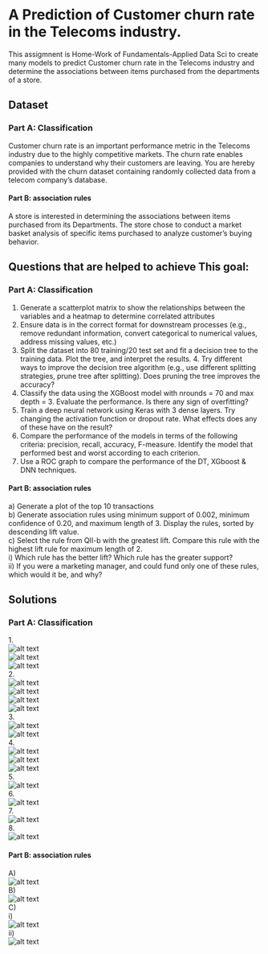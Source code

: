 # A Prediction of Customer churn rate in the Telecoms industry.

This assigmnent is Home-Work of Fundamentals-Applied Data Sci to create many models to predict Customer churn rate in the Telecoms industry and determine the associations between items purchased from the departments of a store.
## Dataset
### Part A: Classification
Customer churn rate is an important performance metric in the Telecoms industry due to the highly competitive markets. The churn rate enables companies to understand why their customers are leaving. You are hereby provided with the churn dataset containing randomly collected data from a telecom company’s database.
#### Part B: association rules
A store is interested in determining the associations between items purchased from its Departments. The store chose to conduct a market basket analysis of specific items purchased to analyze customer’s buying behavior.

##  Questions that are helped to achieve This goal:
### Part A: Classification
1. Generate a scatterplot matrix to show the relationships between the variables and a heatmap to determine correlated attributes 
2. Ensure data is in the correct format for downstream processes (e.g., remove redundant information, convert categorical to numerical values, address missing values, etc.) 
3. Split the dataset into 80 training/20 test set and fit a decision tree to the training data. Plot the tree, and interpret the results. 4. Try different ways to improve the decision tree algorithm (e.g., use different splitting strategies, prune tree after splitting). Does pruning the tree improves the accuracy? 
5. Classify the data using the XGBoost model with nrounds = 70 and max depth = 3. Evaluate the performance. Is there any sign of overfitting?
6. Train a deep neural network using Keras with 3 dense layers. Try changing the activation function or dropout rate. What effects does any of these have on the result?
7. Compare the performance of the models in terms of the following criteria: precision, recall, accuracy, F-measure. Identify the model that performed best and worst according to each criterion.
8. Use a ROC graph to compare the performance of the DT, XGboost & DNN techniques.
#### Part B: association rules
a) Generate a plot of the top 10 transactions\
b) Generate association rules using minimum support of 0.002, minimum confidence of 0.20, and maximum length of 3. Display the rules, sorted by descending lift value.\
c) Select the rule from QII-b with the greatest lift. Compare this rule with the highest lift rule for maximum length of 2.\
i) Which rule has the better lift? Which rule has the greater support?\
ii) If you were a marketing manager, and could fund only one of these rules, which would it be, and why?
## Solutions
### Part A: Classification
1.\
![alt text](Images_Solutiuon(FADS)/assP1_1_1.jpg)\
![alt text](Images_Solutiuon(FADS)/assP1_1_2.jpg)\
![alt text](Images_Solutiuon(FADS)/assP1_1_3.jpg)\
2.\
![alt text](Images_Solutiuon(FADS)/assP1_2_1.jpg)\
![alt text](Images_Solutiuon(FADS)/assP1_2_2.jpg)\
![alt text](Images_Solutiuon(FADS)/assP1_2_3.jpg)\
![alt text](Images_Solutiuon(FADS)/assP1_2_4.jpg)\
3.\
![alt text](Images_Solutiuon(FADS)/assP1_3_1.jpg)\
![alt text](Images_Solutiuon(FADS)/assP1_3_2.jpg)\
4.\
![alt text](Images_Solutiuon(FADS)/assP1_4_1.jpg)\
![alt text](Images_Solutiuon(FADS)/assP1_4_2.jpg)\
![alt text](Images_Solutiuon(FADS)/assP1_4_3.jpg)\
5.\
![alt text](Images_Solutiuon(FADS)/assP1_5_1.jpg)\
6.\
![alt text](Images_Solutiuon(FADS)/assP1_6.jpg)\
7.\
![alt text](Images_Solutiuon(FADS)/assP1_7.jpg)\
8.\
![alt text](Images_Solutiuon(FADS)/assP1_8.jpg)

#### Part B: association rules
A)\
![alt text](Images_Solutiuon(FADS)/assP2_1.jpg)\
B)\
![alt text](Images_Solutiuon(FADS)/assP2_2.jpg)\
C)\
i)\
![alt text](Images_Solutiuon(FADS)/assP2_3_1.jpg)\
ii)\
![alt text](Images_Solutiuon(FADS)/assP2_3_2.jpg)